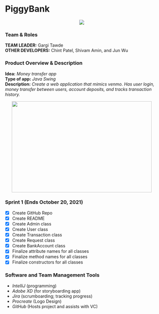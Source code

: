 # PiggyBank
<p align="center">
  <img src="https://user-images.githubusercontent.com/40704006/137033360-70d98b36-9e82-4df6-bf54-1e866213255e.png">
</p>

### Team & Roles
**TEAM LEADER:** Gargi Tawde  
**OTHER DEVELOPERS:** Chint Patel, Shivam Amin, and Jun Wu

### Product Overview & Description 
**Idea:** *Money transfer app*  
**Type of app:** *Java Swing*  
**Description:** *Create a web application that mimics venmo. Has user login, money transfer between users, account deposits, and tracks transaction history.*  
<p align="center">
  <img width="460" height="300" src="https://user-images.githubusercontent.com/40704006/137034001-bb740f9e-ea5a-4bc6-b16e-0f1d14c4aba2.gif">
</p>  

### Sprint 1 (Ends October 20, 2021)  
- [x] Create GitHub Repo  
- [x] Create README  
- [x] Create Admin class  
- [x] Create User class  
- [x] Create Transaction class  
- [x] Create Request class  
- [x] Create BankAccount class  
- [x] Finalize attribute names for all classes  
- [x] Finalize method names for all classes  
- [x] Finalize constructors for all classes  

### Software and Team Management Tools
- *IntelliJ* (programming)
- *Adobe XD* (for storyboarding app)
- *Jira* (scrumboarding; tracking progress)
- *Procreate* (Logo Design)
- *GitHub* (Hosts project and assists with VC)

